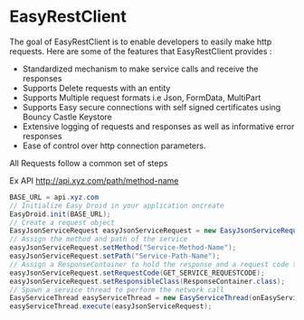 EasyRestClient
=========

The goal of EasyRestClient is to enable developers to easily make http requests.
Here are some of the features that EasyRestClient provides :

* Standardized mechanism to make service calls and receive the responses
* Supports Delete requests with an entity
* Supports Multiple request formats i.e Json, FormData, MultiPart
* Supports Easy secure connections with self signed certificates using Bouncy Castle Keystore 
* Extensive logging of requests and responses as well as informative error responses
* Ease of control over http connection parameters.

All Requests follow a common set of steps

Ex API http://api.xyz.com/path/method-name
```Java
BASE_URL = api.xyz.com
// Initialize Easy Droid in your application oncreate
EasyDroid.init(BASE_URL);
// Create a request object
EasyJsonServiceRequest easyJsonServiceRequest = new EasyJsonServiceRequest(Request, RequestMethod.POST, context);
// Assign the method and path of the service
easyJsonServiceRequest.setMethod("Service-Method-Name");
easyJsonServiceRequest.setPath("Service-Path-Name");
// Assign a ResponseContainer to hold the response and a request code to differentiate between multiple requests in the callback
easyJsonServiceRequest.setRequestCode(GET_SERVICE_REQUESTCODE);
easyJsonServiceRequest.setResponsibleClass(ResponseContainer.class);
// Spawn a service thread to perform the network call
EasyServiceThread easyServiceThread = new EasyServiceThread(onEasyServiceCompleteListener, showProgressDialog, context);
easyServiceThread.execute(easyJsonServiceRequest);
```


